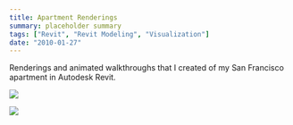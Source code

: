 ```yaml
---
title: Apartment Renderings
summary: placeholder summary
tags: ["Revit", "Revit Modeling", "Visualization"]
date: "2010-01-27"
---
```


Renderings and animated walkthroughs that I created of my San Francisco apartment in Autodesk Revit.

![](Living-Room-2.jpg)

![](Living-Room-1.jpg)
